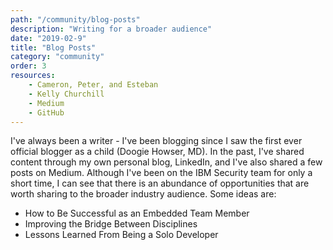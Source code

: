 ```yaml
---
path: "/community/blog-posts"
description: "Writing for a broader audience"
date: "2019-02-9"
title: "Blog Posts"
category: "community"
order: 3
resources:
    - Cameron, Peter, and Esteban
    - Kelly Churchill
    - Medium
    - GitHub
---
```


I've always been a writer - I've been blogging since I saw the first ever official blogger as a child (Doogie Howser, MD). In the past, I've shared content through my own personal blog, LinkedIn, and I've also shared a few posts on Medium. Although I've been on the IBM Security team for only a short time, I can see that there is an abundance of opportunities that are worth sharing to the broader industry audience. Some ideas are:

  - How to Be Successful as an Embedded Team Member
  - Improving the Bridge Between Disciplines
  - Lessons Learned From Being a Solo Developer
  
  